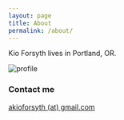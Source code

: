 ```yaml
---
layout: page
title: About
permalink: /about/
---
```

Kio Forsyth lives in Portland, OR. 


![profile](https://raw.githubusercontent.com/kioforsyth/fork/master/images/crop.png)


### Contact me

[akioforsyth (at) gmail.com](mailto:akioforsyth@gmail.com)
